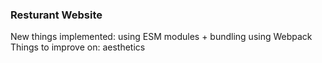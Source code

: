 ### Resturant Website
New things implemented: using ESM modules + bundling using Webpack
Things to improve on: aesthetics
